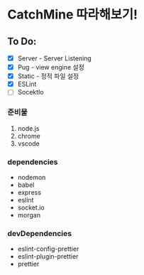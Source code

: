# CatchMine 따라해보기!

## To Do:

- [x] Server - Server Listening
- [x] Pug - view engine 설정
- [x] Static - 정적 파일 설정
- [x] ESLint
- [ ] SocektIo

### 준비물

1. node.js
2. chrome
3. vscode

### dependencies

- nodemon
- babel
- express
- eslint
- socket.io
- morgan

### devDependencies

- eslint-config-prettier
- eslint-plugin-prettier
- prettier
